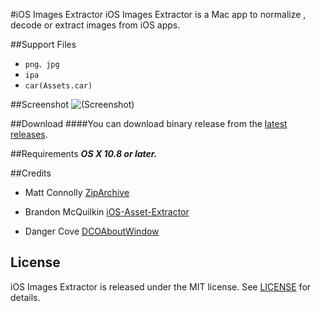 #iOS Images Extractor
iOS Images Extractor is a Mac app to normalize , decode or extract images from iOS apps.

##Support Files
- `png、jpg`
- `ipa`
- `car(Assets.car)`

##Screenshot
![(Screenshot)](https://cloud.githubusercontent.com/assets/8568955/7927878/874f0594-0918-11e5-9fe3-452372f5affd.gif)



##Download
####You can download binary release from the [latest releases](https://github.com/devcxm/iOS-Images-Extractor/releases/latest).

##Requirements
_**OS X 10.8 or later.**_

##Credits

- Matt Connolly [ZipArchive](https://github.com/mattconnolly/ZipArchive)

- Brandon McQuilkin [iOS-Asset-Extractor](https://github.com/Marxon13/iOS-Asset-Extractor)

- Danger Cove [DCOAboutWindow](https://github.com/DangerCove/DCOAboutWindow)

## License

iOS Images Extractor is released under the MIT license. See [LICENSE](https://github.com/devcxm/iOS-Images-Extractor/blob/master/LICENSE) for details.
